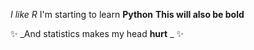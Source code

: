 _I like R_
I'm starting to learn **Python**
__This will also be bold__

✨ _And statistics makes my head **hurt** _ ✨
